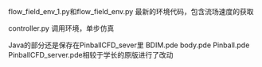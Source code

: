 flow_field_env_1.py和flow_field_env.py 最新的环境代码，包含流场速度的获取

controller.py 调用环境，单步仿真

Java的部分还是保存在PinballCFD_sever里 BDIM.pde body.pde Pinball.pde PinballCFD_server.pde相较于学长的原版进行了改动

